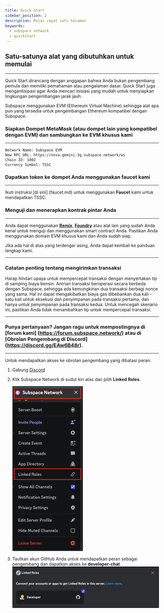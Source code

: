 ```yaml
---
title: Quick Start
sidebar_position: 2
description: Mulai cepat satu halaman
keywords:
  - subspace network
  - quickstart
---
```


## Satu-satunya alat yang dibutuhkan untuk memulai
---
Quick Start dirancang dengan anggapan bahwa Anda bukan pengembang pemula dan memiliki pemahaman atau pengalaman dasar. Quick Start juga mengantisipasi agar Anda mencari inisiasi yang mudah untuk menyiapkan lingkungan pengembangan jarak jauh.

Subspace menggunakan EVM (Ethereum Virtual Machine) sehingga alat apa pun yang tersedia untuk pengembangan Ethereum kompatibel dengan Subspace.

### Siapkan Dompet MetaMask (atau dompet lain yang kompatibel dengan EVM) dan sambungkan ke EVM khusus kami
---
```
Network Name: Subspace EVM
New RPC URL: https://nova.gemini-3g.subspace.network/ws
Chain ID: 1002
Currency Symbol: TSSC
```

### Dapatkan token ke dompet Anda menggunakan faucet kami
---
Ikuti instruksi [di sini] (faucet.md) untuk menggunakan **Faucet** kami untuk mendapatkan TSSC.

### Menguji dan menerapkan kontrak pintar Anda
---
Anda dapat menggunakan **[Remix](https://remix.ethereum.org/)**, **[Foundry](https://book.getfoundry.sh/)** atau alat lain yang sudah Anda kenal untuk menguji dan menggunakan smart contract Anda. Pastikan Anda menggunakan domain EVM khusus kami dan Anda sudah siap.

Jika ada hal di atas yang terdengar asing, Anda dapat kembali ke panduan lengkap kami. 

---
### Catatan penting tentang mengirimkan transaksi

Harap hindari upaya untuk mempercepat transaksi dengan menyertakan tip di samping biaya bensin. Antrian transaksi beroperasi secara berbeda dengan Subspace, sehingga ada kemungkinan dua transaksi berbagi nonce yang sama. Hal ini dapat mengakibatkan biaya gas dibebankan dua kali - satu kali untuk eksekusi dan penyimpanan pada transaksi pertama, dan hanya untuk penyimpanan pada transaksi kedua. Untuk mencegah skenario ini, pastikan Anda tidak menambahkan tip untuk mempercepat transaksi.

---

### Punya pertanyaan? Jangan ragu untuk mempostingnya di [forum kami] (https://forum.subspace.network/) atau di [Obrolan Pengembang di Discord] (https://discord.gg/EAw6B48r).
---

Untuk mendapatkan akses ke obrolan pengembang yang dibatasi peran:
1. Gabung [Discord](https://discord.gg/vhv5cEZN)
2. Klik Subspace Network di sudut kiri atas dan pilih **Linked Roles**.

   ![Discord-1](/img/developers/Discord-1.png)

3. Tautkan akun GitHub Anda untuk mendapatkan peran sebagai pengembang dan dapatkan akses ke **developer-chat**. 
   ![Discord-2](/img/developers/Discord-2.png)
